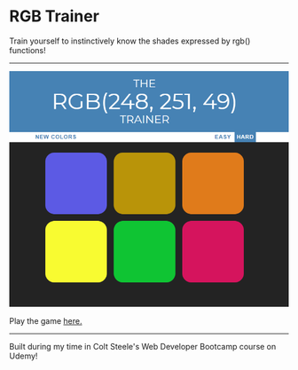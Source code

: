 # RGB Trainer

Train yourself to instinctively know the shades expressed by rgb() functions!

---

![RGB Trainer](resources/rgbtrainer.png)

Play the game [here.](https://mattyoungberg.github.io/RGBTrainer/src/rgbTrainer.html)

---

Built during my time in Colt Steele's Web Developer Bootcamp course on Udemy!